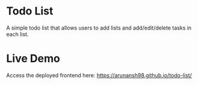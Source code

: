 # Todo List

A simple todo list that allows users to add lists and add/edit/delete tasks in each list.

# Live Demo
Access the deployed frontend here:
https://arunansh98.github.io/todo-list/